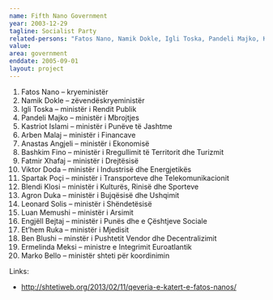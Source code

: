 ```yaml
---
name: Fifth Nano Government
year: 2003-12-29
tagline: Socialist Party
related-persons: "Fatos Nano, Namik Dokle, Igli Toska, Pandeli Majko, Kastriot Islami, Arben Malaj, Anastas Angjeli, Bashkim Fino, Fatmir Xhafaj, Viktor Doda, Spartak Poçi, Blendi Klosi, Agron Duka, Leonard Solis, Luan Memushi, Engjëll Bejtaj, Et’hem Ruka, Ben Blushi, Ermelinda Meksi, Marko Bello"
value:
area: government
enddate: 2005-09-01
layout: project
---
```

1. Fatos Nano  – kryeministër
2. Namik Dokle – zëvendëskryeministër
3. Igli Toska – ministër i Rendit Publik
4. Pandeli Majko  – ministër i Mbrojtjes
5. Kastriot Islami – ministër i Punëve të Jashtme
6. Arben Malaj – ministër i Financave
7. Anastas Angjeli – ministër i Ekonomisë
8. Bashkim Fino – ministër i Rregullimit të Territorit dhe Turizmit
9. Fatmir Xhafaj – ministër i Drejtësisë
10. Viktor Doda – ministër i Industrisë dhe Energjetikës
11. Spartak Poçi  – ministër i Transporteve dhe Telekomunikacionit
12. Blendi Klosi –  ministër i Kulturës, Rinisë dhe Sporteve
13. Agron Duka – ministër i Bujqësisë dhe Ushqimit
14. Leonard Solis – ministër i Shëndetësisë
15. Luan Memushi – ministër i Arsimit
16. Engjëll Bejtaj – ministër i Punës dhe e Çështjeve Sociale
17. Et’hem Ruka – ministër i Mjedisit
18. Ben Blushi  – minstër i Pushtetit Vendor dhe Decentralizimit
19. Ermelinda Meksi – ministre e Integrimit Euroatlantik
20. Marko Bello – ministër shteti për koordinimin


Links:
* <http://shtetiweb.org/2013/02/11/qeveria-e-katert-e-fatos-nanos/>
